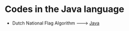  # Codes in the Java language
 * Dutch National Flag Algorithm ---> [Java](https://github.com/Rajashri14/Algo-Tree/blob/main/Code/Java/Segregate01and2.java)
